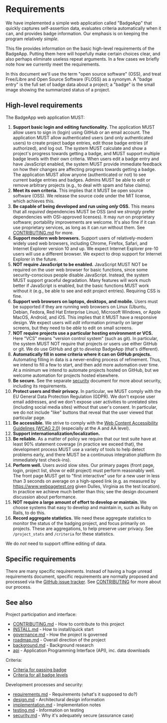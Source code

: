 # Requirements

<!-- SPDX-License-Identifier: (MIT OR CC-BY-3.0+) -->

We have implemented a simple web application called "BadgeApp" that
quickly captures self-assertion data, evaluates criteria automatically
when it can, and provides badge information.
Our emphasis is on keeping the program relatively *simple*.

This file provides information on the basic high-level requirements
of the BadgeApp.  Putting them here will hopefully make certain choices
clear, and also perhaps eliminate useless repeat arguments.
In a few cases we briefly note how we currently meet the requirements.

In this document we'll use the term "open source software" (OSS),
and treat Free/Libre and Open Source Software (FLOSS) as a synonym.
A "badge entry" is the full set of badge data about a project; a
"badge" is the small image showing the summarized status of a project.

## High-level requirements

The BadgeApp web application MUST:

1. **Support basic login and editing functionality.**
   The application MUST
   allow users to sign in (login) using GitHub or an email account.
   The application MUST allow authenticated users (and only
   authenticated users) to create project badge entries, edit those
   badge entries (if authorized), and log out.
   The system MUST calculate and show a project's progress
   towards getting a badge, and MUST support multiple badge levels
   with their own criteria.
   When users edit a badge entry and have JavaScript enabled, the system MUST
   provide immediate feedback on how their changes are affecting progress
   towards getting a badge.
   The application MUST allow anyone (authenticated or not) to
   see current badge entries and badges.
   Admins MUST be able to edit or remove arbitrary projects
   (e.g., to deal with spam and false claims).
2. **Meet its own criteria.**
   This implies that it MUST be open source software
   (OSS).  We release the source code
   under the MIT license, which achieves this.
3. **Be capable of being developed and run using *only* OSS.**
   This means that all *required* dependencies MUST be OSS
   (and we *strongly* prefer dependencies with OSI-approved licenses).
   It may *run* on proprietary software; portability improvements are welcome.
   It's also fine if it can use proprietary services, as long as it can
   *run* without them.
   See [CONTRIBUTING.md](../CONTRIBUTING.md) for more.
4. **Support modern web browsers.**
   Support users of relatively-modern widely used web browsers, including
   Chrome, Firefox, Safari, and Internet Explorer version 10 and up.
   We expect Internet Explorer pre-10 users will use a different browser.
   We expect to drop support for Internet Explorer in the future.
5. **NOT require JavaScript to be enabled.**
   JavaScript MUST NOT be required on the user web browser for basic
   functions, since some security-conscious people disable JavaScript.
   Instead, the system MUST support graceful degradation.
   Many features will work much better if JavaScript is enabled, but the
   basic functions MUST work without it (e.g., be able to see and
   edit project entries).  Requiring CSS is fine.
6. **Support web browsers on laptops, desktops, and mobile.**
   Users must be supported if they are running web browsers on
   Linux (Ubuntu, Debian, Fedora, Red Hat Enterprise Linux),
   Microsoft Windows, or Apple MacOS, Android, and iOS.
   This implies that it MUST have a responsive design.
   We expect users will *edit* information primarily on larger screens,
   but they need to be *able* to edit on small screens.
7. **NOT require projects use a particular hosting environment or VCS.**
   Here "VCS" means "version control system" (such as git).
   In particular, the system MUST NOT require that
   projects or users use either GitHub or git.
   We do use GitHub and git to *develop* BadgeApp (that's different).
8. **Automatically fill in some criteria where it can on GitHub projects.**
   Automating filling in data is a never-ending
   process of refinement.
   Thus, we intend to fill a few to start, and then
   add more automation over time.
   At a minimum we intend to automate projects hosted on GitHub, but
   we welcome automation for projects hosted elsewhere.
9. **Be secure.**  See the separate
   [security](security.md) document for more about security, including
   its requirements.
10. **Protect users and their privacy.**  In particular, we MUST
   comply with the EU General Data Protection Regulation (GDPR).
   We don't expose user email addresses,
   and we don't expose user activities to unrelated sites
   (including social media sites) without that user's consent.
   In particular, we do not include "like" buttons that reveal that the
   user viewed that particular page.
11. **Be accessible.**
   We strive to comply with the
   <a href="https://www.w3.org/TR/WCAG20/">Web Content Accessibility
   Guidelines (WCAG 2.0)</a> (especially at the A and AA level).
12. **Support internationalization/localization.**
13. **Be reliable.**
   As a matter of policy we require that our test suite
   have at least 90% statement coverage (in practice we exceed that),
   the development process MUST use a variety of tools
   to help detect problems early, and there MUST be a continuous
   integration platform (to immediately test check-ins).
14. **Perform well.**  Users avoid slow sites.
   Our primary pages (front page, login, project list, show or edit
   project) must perform reasonably well.
   The front page MUST get to "first interactive" use for a new user
   in less than 3 seconds on average on a high-speed link
   (e.g. as measured by https://www.webpagetest.org given Dulles, Virginia
   as the test location).  In practice we achieve much better than this;
   see the design document discussion about performance.
15. **NOT require a large amount of effort to develop or maintain.**
   We choose systems that easy to develop and maintain in, such as
   Ruby on Rails, to do this.
16. **Record aggregate statistics.**
   We need these aggregate statistics to monitor the
   status of the badging project, and focus primarily on projects.
   These are aggregations, to help preserve user privacy.
   See `/project_stats` and `/criteria` for these statistics.

We do *not* need to support offline editing of data.

## Specific requirements

There are many specific requirements.
Instead of having a huge unread requirements document,
specific requirements are normally proposed and processed via the
[GitHub issue tracker](https://github.com/boss-net/badge/issues).
See [CONTRIBUTING](../CONTRIBUTING.md) for more about our process.

## See also

Project participation and interface:

* [CONTRIBUTING.md](../CONTRIBUTING.md) - How to contribute to this project
* [INSTALL.md](INSTALL.md) - How to install/quick start
* [governance.md](governance.md) - How the project is governed
* [roadmap.md](roadmap.md) - Overall direction of the project
* [background.md](background.md) - Background research
* [api](api.md) - Application Programming Interface (API), inc. data downloads

Criteria:

* [Criteria for passing badge](https://boss-net.github.io/badge/criteria/0)
* [Criteria for all badge levels](https://boss-net.github.io/badge/criteria)

Development processes and security:

* [requirements.md](requirements.md) - Requirements (what's it supposed to do?)
* [design.md](design.md) - Architectural design information
* [implementation.md](implementation.md) - Implementation notes
* [testing.md](testing.md) - Information on testing
* [security.md](security.md) - Why it's adequately secure (assurance case)
